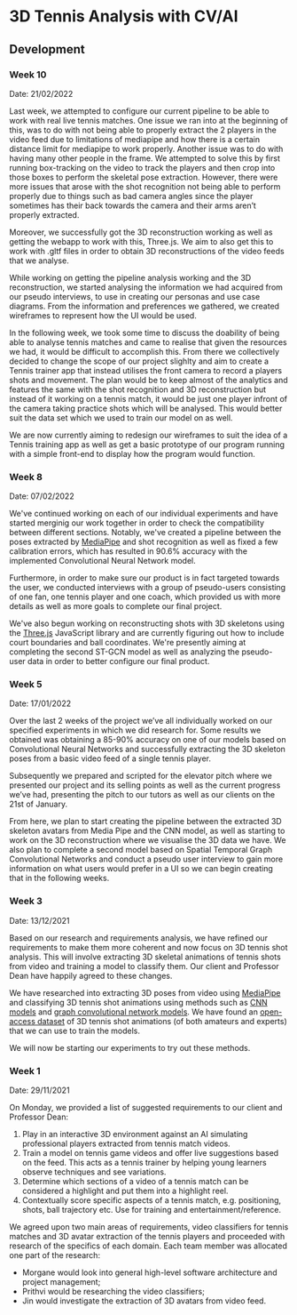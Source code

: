 # 3D Tennis Analysis with CV/AI

## Development

### Week 10
Date: 21/02/2022

Last week, we attempted to configure our current pipeline to be able to work with real live tennis matches. One issue we ran into at the beginning of this, was to do with not being able to properly extract the 2 players in the video feed due to limitations of mediapipe and how there is a certain distance limit for mediapipe to work properly. Another issue was to do with having many other people in the frame. 
We attempted to solve this by first running box-tracking on the video to track the players and then crop into those boxes to perform the skeletal pose extraction. However, there were more issues that arose with the shot recognition not being able to perform properly due to things such as bad camera angles since the player sometimes has their back towards the camera and their arms aren’t properly extracted.

Moreover, we successfully got the 3D reconstruction working as well as getting the webapp to work with this, Three.js. We aim to also get this to work with .gltf files in order to obtain 3D reconstructions of the video feeds that we analyse.

While working on getting the pipeline analysis working and the 3D reconstruction, we started analysing the information we had acquired from our pseudo interviews, to use in creating our personas and use case diagrams. From the information and preferences we gathered, we created wireframes to represent how the UI would be used. 

In the following week, we took some time to discuss the doability of being able to analyse tennis matches and came to realise that given the resources we had, it would be difficult to accomplish this. From there we collectively decided to change the scope of our project slighlty and aim to create a Tennis trainer app that instead utilises the front camera to record a players shots and movement. The plan would be to keep almost of the analytics and features the same with the shot recognition and 3D reconstruction but instead of it working on a tennis match, it would be just one player infront of the camera taking practice shots which will be analysed. This would better suit the data set which we used to train our model on as well.

We are now currently aiming to redesign our wireframes to suit the idea of a Tennis training app as well as get a basic prototype of our program running with a simple front-end to display how the program would function.

### Week 8
Date: 07/02/2022

We've continued working on each of our individual experiments and have started merginig our work together in order to check the compatibility between different sections. Notably, we've created a pipeline between the poses extracted by [MediaPipe](https://google.github.io/mediapipe/) and shot recognition as well as fixed a few calibration errors, which has resulted in 90.6% accuracy with the implemented Convolutional Neural Network model.

Furthermore, in order to make sure our product is in fact targeted towards the user, we conducted interviews with a group of pseudo-users consisting of one fan, one tennis player and one coach, which provided us with more details as well as more goals to complete our final project.

We've also begun working on reconstructing shots with 3D skeletons using the [Three.js](https://threejs.org) JavaScript library and are currently figuring out how to include court boundaries and ball coordinates. We're presently aiming at completing the second ST-GCN model as well as analyzing the pseudo-user data in order to better configure our final product.

### Week 5
Date: 17/01/2022

Over the last 2 weeks of the project we’ve all individually worked on our specified experiments in which we did research for. Some results we obtained was obtaining a 85-90% accuracy on one of our models based on Convolutional Neural Networks and successfully extracting the 3D skeleton poses from a basic video feed of a single tennis player.

Subsequently we prepared and scripted for the elevator pitch where we presented our project and its selling points as well as the current progress we’ve had, presenting the pitch to our tutors as well as our clients on the 21st of January.

From here, we plan to start creating the pipeline between the extracted 3D skeleton avatars from Media Pipe and the CNN model, as well as starting to work on the 3D reconstruction where we visualise the 3D data we have. We also plan to complete a second model based on Spatial Temporal Graph Convolutional Networks and conduct a pseudo user interview to gain more information on what users would prefer in a UI so we can begin creating that in the following weeks.

### Week 3
Date: 13/12/2021

Based on our research and requirements analysis, we have refined our requirements to make them more coherent and now focus on 3D tennis shot analysis. This will involve extracting 3D skeletal animations of tennis shots from video and training a model to classify them. Our client and Professor Dean have happily agreed to these changes.

We have researched into extracting 3D poses from video using [MediaPipe](https://google.github.io/mediapipe/) and classifying 3D tennis shot animations using methods such as [CNN models](https://arxiv.org/abs/1704.07595) and [graph convolutional network models](https://www.ncbi.nlm.nih.gov/pmc/articles/PMC7662764/). We have found an [open-access dataset](http://thetis.image.ece.ntua.gr/) of 3D tennis shot animations (of both amateurs and experts) that we can use to train the models.

We will now be starting our experiments to try out these methods.

### Week 1
Date: 29/11/2021

On Monday, we provided a list of suggested requirements to our client and Professor Dean:
1. Play in an interactive 3D environment against an AI simulating professional players extracted from tennis match videos.
2. Train a model on tennis game videos and offer live suggestions based on the feed. This acts as a tennis trainer by helping young learners observe techniques and see variations.
3. Determine which sections of a video of a tennis match can be considered a highlight and put them into a highlight reel.
4. Contextually score specific aspects of a tennis match, e.g. positioning, shots, ball trajectory etc. Use for training and entertainment/reference. 

 We agreed upon two main areas of requirements, video classifiers for tennis matches and 3D avatar extraction of the tennis players and proceeded with research of the specifics of each domain. Each team member was allocated one part of the research:
 - Morgane would look into general high-level software architecture and project management;
 - Prithvi would be researching the video classifiers;
 - Jin would investigate the extraction of 3D avatars from video feed.
